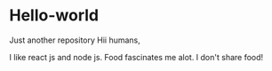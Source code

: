 # Hello-world
Just another repository
Hii humans,

I like react js and node js. Food fascinates me alot. 
I don't share food!
